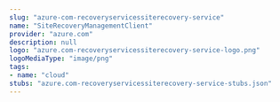 ```yaml
---
slug: "azure-com-recoveryservicessiterecovery-service"
name: "SiteRecoveryManagementClient"
provider: "azure.com"
description: null
logo: "azure.com-recoveryservicessiterecovery-service-logo.png"
logoMediaType: "image/png"
tags:
- name: "cloud"
stubs: "azure.com-recoveryservicessiterecovery-service-stubs.json"
---
```

